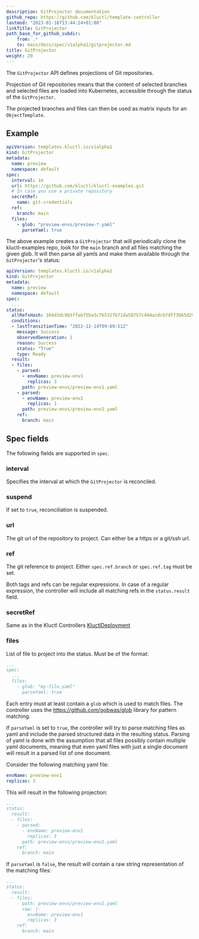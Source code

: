 ```yaml
---
description: GitProjector documentation
github_repo: https://github.com/kluctl/template-controller
lastmod: "2023-01-16T13:44:24+01:00"
linkTitle: GitProjector
path_base_for_github_subdir:
    from: .*
    to: main/docs/spec/v1alpha1/gitprojector.md
title: GitProjector
weight: 20
---
```






The `GitProjector` API defines projections of Git repositories.

Projection of Git repositories means that the content of selected branches and selected files are loaded into Kubernetes,
accessible through the status of the `GitProjector`.

The projected branches and files can then be used as matrix inputs for an `ObjectTemplate`.

## Example

```yaml
apiVersion: templates.kluctl.io/v1alpha1
kind: GitProjector
metadata:
  name: preview
  namespace: default
spec:
  interval: 1m
  url: https://github.com/kluctl/kluctl-examples.git
  # In case you use a private repository
  secretRef:
    name: git-credentials
  ref:
    branch: main
  files:
    - glob: "preview-envs/preview-*.yaml"
      parseYaml: true
```

The above example creates a `GitProjector` that will periodically clone the kluctl-examples repo, look for the `main`
branch and all files matching the given glob. It will then parse all yamls and make them available through the
`GitProjector`'s status:

```yaml
apiVersion: templates.kluctl.io/v1alpha1
kind: GitProjector
metadata:
  name: preview
  namespace: default
spec:
  ...
status:
  allRefsHash: 104d3dc9b5ffabf5ba3c76532fb71da58757c494acdcb7dff3665d256f516612
  conditions:
  - lastTransitionTime: "2022-12-14T09:09:51Z"
    message: Success
    observedGeneration: 1
    reason: Success
    status: "True"
    type: Ready
  result:
  - files:
    - parsed:
      - envName: preview-env1
        replicas: 3
      path: preview-envs/preview-env1.yaml
    - parsed:
      - envName: preview-env2
        replicas: 1
      path: preview-envs/preview-env2.yaml
    ref:
      branch: main
```

## Spec fields

The following fields are supported in `spec`.

### interval

Specifies the interval at which the `GitProjector` is reconciled.

### suspend

If set to `true`, reconciliation is suspended.

### url

The git url of the repository to project. Can either be a https or a git/ssh url.

### ref

The git reference to project. Either `spec.ref.branch` or `spec.ref.tag` must be set.

Both tags and refs can be regular expressions. In case of a regular expression, the controller will include all matching
refs in the `status.result` field.

### secretRef

Same as in the Kluctl Controllers [KluctlDeployment](https://kluctl.io/docs/flux/spec/v1alpha1/kluctldeployment/#git-authentication)

### files

List of file to project into the status. Must be of the format:

```yaml
...
spec:
  ...
  files:
    - glob: "my-file.yaml"
      parseYaml: true
```

Each entry must at least contain a `glob` which is used to match files. The controller uses the https://github.com/gobwas/glob
library for pattern matching.

If `parseYaml` is set to `true`, the controller will try to parse matching files as yaml and include the parsed structured
data in the resulting status. Parsing of yaml is done with the assumption that all files possibly contain multiple yaml
documents, meaning that even yaml files with just a single document will result in a parsed list of one document.

Consider the following matching yaml file:

```yaml
envName: preview-env1
replicas: 3
```

This will result in the following projection:

```yaml
...
status:
  result:
  - files:
    - parsed:
      - envName: preview-env1
        replicas: 3
      path: preview-envs/preview-env1.yaml
    ref:
      branch: main
```

If `parseYaml` is `false`, the result will contain a raw string representation of the matching files:

```yaml
...
status:
  result:
  - files:
    - path: preview-envs/preview-env1.yaml
      raw: |-
        envName: preview-env1
        replicas: 3
    ref:
      branch: main
```
